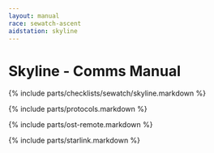 ```yaml
---
layout: manual
race: sewatch-ascent
aidstation: skyline
---
```


# Skyline - Comms Manual

{% include parts/checklists/sewatch/skyline.markdown %}

{% include parts/protocols.markdown %}

{% include parts/ost-remote.markdown %}

{% include parts/starlink.markdown %}
